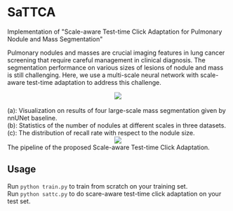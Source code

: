 # SaTTCA
Implementation of "Scale-aware Test-time Click Adaptation for Pulmonary Nodule and Mass Segmentation"

Pulmonary nodules and masses are crucial imaging features in lung cancer screening that require careful management in clinical diagnosis. The segmentation performance on various sizes of lesions of nodule and mass is still challenging. Here, we use a multi-scale neural network with scale-aware test-time adaptation to address this challenge.<br>
<div align=center>
<img src="http://github.com//SplinterLi/SaTTCA/main/figures/introduction.png">
</div><br>
(a): Visualization on results of four large-scale mass segmentation given by nnUNet baseline.<br>
(b): Statistics of the number of nodules at different scales in three datasets.<br>
(c): The distribution of recall rate with respect to the nodule size.<br>
<div align=center>
<img src="http://github.com//SplinterLi/SaTTCA/main/figures/method.png">
</div>
The pipeline of the proposed Scale-aware Test-time Click Adaptation.

## Usage
Run <span style="color:#333333">`python train.py` </span> to train from scratch on your training set.<br>
Run <span style="color:#333333">`python sattc.py` </span> to do scare-aware test-time click adaptation on your test set.
